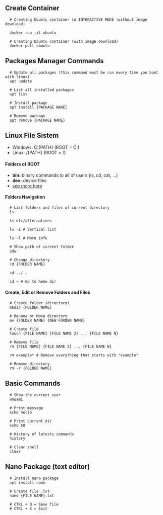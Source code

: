 ## Create Container

```shell
  # Creating Ubuntu container in INTERACTIVE MODE (without image download)

  docker run -it ubuntu

  # Creating Ubuntu container (with image download)
  docker pull ubuntu
```

## Packages Manager Commands
```shell
  # Update all packages (this command must be run every time you boot with linux)
  apt update

  # List all installed packages
  apt list

  # Install package
  apt install {PACKAGE NAME}

  # Remove package
  apt remove {PACKAGE NAME}
```

## Linux File Sistem

* Windows: C:\{PATH}  (ROOT = C:\)
* Linux: /{PATH}      (ROOT = /)

#### Folders of ROOT

* **bin:** binary commands to all of users (ls, cd, cat, ...)
* **dev:** device files
* [see more here](https://www.thegeekstuff.com/2010/09/linux-file-system-structure/)

#### Folders Navigation

```shell
  # List folders and files of current directory
  ls

  ls etc/alternatives

  ls -1 # Vertical list

  ls -l # More info

  # Show path of current folder
  pdw

  # Change directory
  cd {FOLDER NAME}
  
  cd ../..

  cd ~ # Go to home dir
```

#### Create, Edit or Remove Folders and Files

```shell
  # Create folder (directory)
  mkdir {FOLDER NAME}

  # Rename or Move directory
  mv {FOLDER NAME} {NEW FORDER NAME}

  # Create file
  touch {FILE NAME} {FILE NAME 2} ... {FILE NAME N}

  # Remove file
  rm {FILE NAME} {FILE NAME 2} ... {FILE NAME N}

  rm example* # Remove everything that starts with "example"

  # Remove directory
  rm -r {FOLDER NAME}
```

## Basic Commands
```shell
  # Show the current user
  whoami

  # Print message
  echo hello

  # Print current dir
  echo $0

  # History of latests commands
  history

  # Clear shell
  clear
```

## Nano Package (text editor)
```shell
  # Install nano package
  apt install nano

  # Create file .txt
  nano {FILE NAME}.txt

  # CTRL + O = Save file
  # CTRL + X = Exit
```
